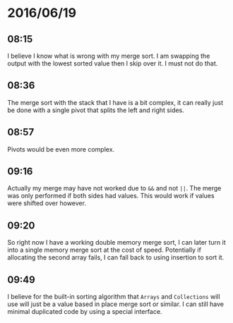 # 2016/06/19

## 08:15

I believe I know what is wrong with my merge sort. I am swapping the output
with the lowest sorted value then I skip over it. I must not do that.

## 08:36

The merge sort with the stack that I have is a bit complex, it can really just
be done with a single pivot that splits the left and right sides.

## 08:57

Pivots would be even more complex.

## 09:16

Actually my merge may have not worked due to `&&` and not `||`. The merge
was only performed if both sides had values. This would work if values were
shifted over however.

## 09:20

So right now I have a working double memory merge sort, I can later turn it
into a single memory merge sort at the cost of speed. Potentially if allocating
the second array fails, I can fall back to using insertion to sort it.

## 09:49

I believe for the built-in sorting algorithm that `Arrays` and `Collections`
will use will just be a value based in place merge sort or similar. I can
still have minimal duplicated code by using a special interface.

